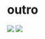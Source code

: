 # outro
![](https://encrypted-tbn0.gstatic.com/images?q=tbn:ANd9GcQilDjpv_p6msTBa6LBV-uDL9PHFDP-h7sJ2XTQ2U-IKmgtb-JD)
[](https://i.ytimg.com/vi/kNXUBTNAD4w/hqdefault.jpg?sqp=-oaymwEXCNACELwBSFryq4qpAwkIARUAAIhCGAE=&rs=AOn4CLC-pn5z3YAdmx0bHZEMxHFSOezpTA)
[![](https://encrypted-tbn0.gstatic.com/images?q=tbn:ANd9GcQilDjpv_p6msTBa6LBV-uDL9PHFDP-h7sJ2XTQ2U-IKmgtb-JD)](https://i.ytimg.com/vi/kNXUBTNAD4w/hqdefault.jpg?sqp=-oaymwEXCNACELwBSFryq4qpAwkIARUAAIhCGAE=&rs=AOn4CLC-pn5z3YAdmx0bHZEMxHFSOezpTA)
